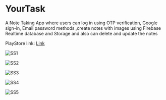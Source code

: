# YourTask
A Note Taking App where users can log in using OTP
verification, Google sign-in, Email password methods ,create notes with images using Firebase Realtime database and Storage and also
can delete and update the notes

PlayStore link: [Link](https://play.google.com/store/apps/details?id=com.purnendu.yourtask)

![SS1](https://user-images.githubusercontent.com/69786552/171859815-1268b21c-215b-42e1-bc39-4ca687f8e5e9.jpeg)

![SS2](https://user-images.githubusercontent.com/69786552/171859824-0cfb4bf2-c764-4f98-b8a3-ed0d816edd04.jpeg)

![SS3](https://user-images.githubusercontent.com/69786552/171859848-25a9dc8d-a442-422b-9fae-e0fc3b111ae3.jpeg)

![SS4](https://user-images.githubusercontent.com/69786552/171859868-eaeafd6a-5005-443d-b750-a32d83e0c301.jpeg)

![SS5](https://user-images.githubusercontent.com/69786552/171859884-570d5e59-703b-4bee-954f-22e8d275e31f.jpeg)


